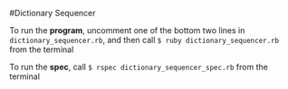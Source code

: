 #Dictionary Sequencer

To run the **program**, uncomment one of the bottom two lines in `dictionary_sequencer.rb`, and then call `$ ruby dictionary_sequencer.rb` from the terminal

To run the **spec**, call `$ rspec dictionary_sequencer_spec.rb` from the terminal
